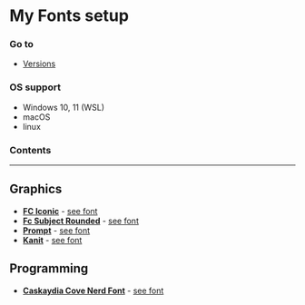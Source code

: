 # **My Fonts setup**

### **Go to**
- [Versions](./versions.json)

### **OS support**
- Windows 10, 11 (WSL)
- macOS
- linux

### **Contents**
---

## **Graphics**
- **[FC Iconic](https://www.f0nt.com/download/fontcraft/FC-Iconic.zip)** - [see font](https://www.f0nt.com/release/fc-iconic/)
- **[Fc Subject Rounded](https://www.f0nt.com/download/fontcraft/FC-Subject-Rounded.zip)** - [see font](https://www.f0nt.com/release/fc-subject-rounded/)
- **[Prompt](https://fonts.google.com/download?family=Prompt)** - [see font](https://fonts.google.com/specimen/Prompt?query=prompt)
- **[Kanit](https://fonts.google.com/download?family=Kanit)** - [see font](https://fonts.google.com/specimen/Kanit)

## **Programming**
- **[Caskaydia Cove Nerd Font](https://github.com/ryanoasis/nerd-fonts/releases/download/v2.1.0/CascadiaCode.zip)** - [see font](https://www.nerdfonts.com/font-downloads)
